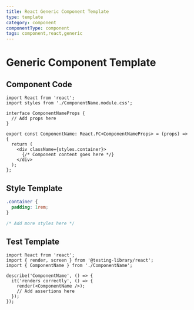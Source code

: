 ```yaml
---
title: React Generic Component Template
type: template
category: component
componentType: component
tags: component,react,generic
---
```


# Generic Component Template

## Component Code

```tsx
import React from 'react';
import styles from './ComponentName.module.css';

interface ComponentNameProps {
  // Add props here
}

export const ComponentName: React.FC<ComponentNameProps> = (props) => {
  return (
    <div className={styles.container}>
      {/* Component content goes here */}
    </div>
  );
};
```

## Style Template

```css
.container {
  padding: 1rem;
}

/* Add more styles here */
```

## Test Template

```tsx
import React from 'react';
import { render, screen } from '@testing-library/react';
import { ComponentName } from './ComponentName';

describe('ComponentName', () => {
  it('renders correctly', () => {
    render(<ComponentName />);
    // Add assertions here
  });
});
```
